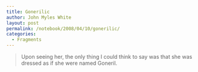 ```yaml
---
title: Gonerilic
author: John Myles White
layout: post
permalink: /notebook/2008/04/10/gonerilic/
categories:
  - Fragments
---
```


<blockquote>
<p>Upon seeing her, the only thing I could think to say was that she was dressed as if she were named Goneril.</p>
</blockquote>
